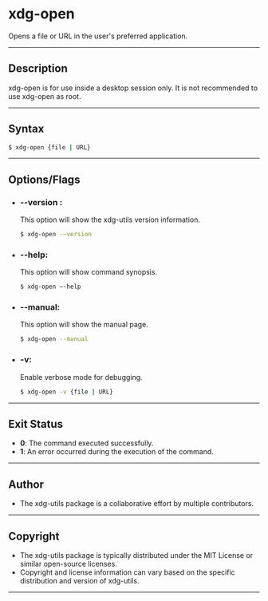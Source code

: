 # xdg-open
Opens a file or URL in the user's preferred application.

---

## Description
xdg-open is for use inside a desktop session only. It is not recommended to use xdg-open as root.

---

## Syntax
```bash
$ xdg-open {file | URL}
```

---

## Options/Flags
- ###  --version :
  This option will show the xdg-utils version information.
    ```bash
    $ xdg-open -–version
    ```
- ### --help:
  This option will show command synopsis.
    ```bash
    $ xdg-open –-help
    ```
- ### --manual:
  This option will show the manual page.
    ```bash
    $ xdg-open --manual
    ```
- ### -v:
  Enable verbose mode for debugging.
    ```bash
    $ xdg-open -v {file | URL}
    ```

---

## Exit Status
- **0**: The command executed successfully.
- **1**: An error occurred during the execution of the command.

---

## Author
- The xdg-utils package is a collaborative effort by multiple contributors.

---

## Copyright
- The xdg-utils package is typically distributed under the MIT License or similar open-source licenses.
- Copyright and license information can vary based on the specific distribution and version of xdg-utils.

---

